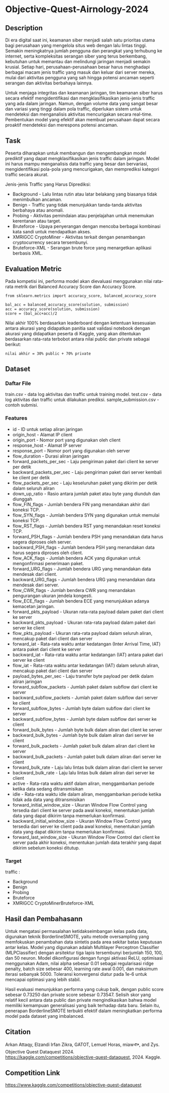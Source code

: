 # Objective-Quest-Airnology-2024
## Description
Di era digital saat ini, keamanan siber menjadi salah satu prioritas utama bagi perusahaan yang mengelola situs web dengan lalu lintas tinggi. Semakin meningkatnya jumlah pengguna dan perangkat yang terhubung ke internet, serta kompleksitas serangan siber yang terus berkembang, kebutuhan untuk memantau dan melindungi jaringan menjadi semakin krusial. Setiap hari, perusahaan-perusahaan besar harus menghadapi berbagai macam jenis traffic yang masuk dan keluar dari server mereka, mulai dari aktivitas pengguna yang sah hingga potensi ancaman seperti serangan dan aktivitas berbahaya lainnya.

Untuk menjaga integritas dan keamanan jaringan, tim keamanan siber harus secara efektif mengidentifikasi dan mengklasifikasikan jenis-jenis traffic yang ada dalam jaringan. Namun, dengan volume data yang sangat besar dan variasi yang tinggi dalam pola traffic, diperlukan sistem untuk mendeteksi dan menganalisis aktivitas mencurigakan secara real-time. Pembentukan model yang efektif akan membuat perusahaan dapat secara proaktif mendeteksi dan merespons potensi ancaman.

## Task
Peserta diharapkan untuk membangun dan mengembangkan model prediktif yang dapat mengklasifikasikan jenis traffic dalam jaringan. Model ini harus mampu menganalisis data traffic yang besar dan bervariasi, mengidentifikasi pola-pola yang mencurigakan, dan memprediksi kategori traffic secara akurat.

Jenis-jenis Traffic yang Harus Diprediksi:

- Background - Lalu lintas rutin atau latar belakang yang biasanya tidak menimbulkan ancaman.
- Benign - Traffic yang tidak menunjukkan tanda-tanda aktivitas berbahaya atau anomali.
- Probing - Aktivitas pemindaian atau penjelajahan untuk menemukan kerentanan atau target.
- Bruteforce - Upaya penyerangan dengan mencoba berbagai kombinasi kata sandi untuk mendapatkan akses.
- XMRIGCC CryptoMiner - Aktivitas terkait dengan penambangan cryptocurrency secara tersembunyi.
- Bruteforce-XML - Serangan brute force yang menargetkan aplikasi berbasis XML.

## Evaluation Metric
Pada kompetisi ini, performa model akan dievaluasi menggunakan nilai rata-rata metrik dari Balanced Accuracy Score dan Accuracy Score.
```
from sklearn.metrics import accuracy_score, balanced_accuracy_score

bal_acc = balanced_accuracy_score(solution, submission)
acc = accuracy_score(solution, submission)
score = (bal_acc+acc)/2
```
Nilai akhir 100% berdasarkan leaderboard dengan ketentuan kesesuaian antara akurasi yang didapatkan panitia saat validasi notebook dengan akurasi yang didapatkan peserta di Kaggle, yang akan ditentukan berdasarkan rata-rata terbobot antara nilai public dan private sebagai berikut:
```
nilai akhir = 30% public + 70% private
```

## Dataset
### Daftar File
train.csv - data log aktivitas dan traffic untuk training model.
test.csv - data log aktivitas dan traffic untuk dilakukan prediksi.
sample_submission.csv - contoh submisi.
### Features
- id - ID untuk setiap aliran jaringan
- origin_host - Alamat IP client
- origin_port - Nomor port yang digunakan oleh client
- response_host - Alamat IP server
- response_port - Nomor port yang digunakan oleh server
- flow_duration - Durasi aliran jaringan
- forward_packets_per_sec - Laju pengiriman paket dari client ke server per detik
- backward_packets_per_sec - Laju pengiriman paket dari server kembali ke client per detik
- flow_packets_per_sec - Laju keseluruhan paket yang dikirim per detik dalam seluruh aliran
- down_up_ratio - Rasio antara jumlah paket atau byte yang diunduh dan diunggah
- flow_FIN_flags - Jumlah bendera FIN yang menandakan akhir dari koneksi TCP.
- flow_SYN_flags - Jumlah bendera SYN yang digunakan untuk memulai koneksi TCP.
- flow_RST_flags - Jumlah bendera RST yang menandakan reset koneksi TCP.
- forward_PSH_flags - Jumlah bendera PSH yang menandakan data harus segera diproses oleh server.
- backward_PSH_flags - Jumlah bendera PSH yang menandakan data harus segera diproses oleh client.
- flow_ACK_flags - Jumlah bendera ACK yang digunakan untuk mengonfirmasi penerimaan paket.
- forward_URG_flags - Jumlah bendera URG yang menandakan data mendesak dari client.
- backward_URG_flags - Jumlah bendera URG yang menandakan data mendesak dari server.
- flow_CWR_flags - Jumlah bendera CWR yang menandakan pengurangan ukuran jendela kongesti.
- flow_ECE_flags - Jumlah bendera ECE yang menunjukkan adanya kemacetan jaringan.
- forward_pkts_payload - Ukuran rata-rata payload dalam paket dari client ke server
- backward_pkts_payload - Ukuran rata-rata payload dalam paket dari server ke client
- flow_pkts_payload - Ukuran rata-rata payload dalam seluruh aliran, mencakup paket dari client dan server
- forward_iat - Rata-rata waktu antar kedatangan (Inter Arrival Time, IAT) antara paket dari client ke server
- backward_iat - Rata-rata waktu antar kedatangan (IAT) antara paket dari server ke client
- flow_iat - Rata-rata waktu antar kedatangan (IAT) dalam seluruh aliran, mencakup paket dari client dan server
- payload_bytes_per_sec - Laju transfer byte payload per detik dalam aliran jaringan
- forward_subflow_packets - Jumlah paket dalam subflow dari client ke server
- backward_subflow_packets - Jumlah paket dalam subflow dari server ke client
- forward_subflow_bytes - Jumlah byte dalam subflow dari client ke server
- backward_subflow_bytes - Jumlah byte dalam subflow dari server ke client
- forward_bulk_bytes - Jumlah byte bulk dalam aliran dari client ke server
- backward_bulk_bytes - Jumlah byte bulk dalam aliran dari server ke client
- forward_bulk_packets - Jumlah paket bulk dalam aliran dari client ke server
- backward_bulk_packets - Jumlah paket bulk dalam aliran dari server ke client
- forward_bulk_rate - Laju lalu lintas bulk dalam aliran dari client ke server
- backward_bulk_rate - Laju lalu lintas bulk dalam aliran dari server ke client
- active - Rata-rata waktu aktif dalam aliran, menggambarkan periode ketika data sedang ditransmisikan
- idle - Rata-rata waktu idle dalam aliran, menggambarkan periode ketika tidak ada data yang ditransmisikan
- forward_initial_window_size - Ukuran Window Flow Control yang tersedia dari client ke server pada awal koneksi, menentukan jumlah data yang dapat dikirim tanpa memerlukan konfirmasi.
- backward_initial_window_size - Ukuran Window Flow Control yang tersedia dari server ke client pada awal koneksi, menentukan jumlah data yang dapat dikirim tanpa memerlukan konfirmasi.
- forward_last_window_size - Ukuran Window Flow Control dari client ke server pada akhir koneksi, menentukan jumlah data terakhir yang dapat dikirim sebelum koneksi ditutup.
### Target
traffic :
- Background
- Benign
- Probing
- Bruteforce
- XMRIGCC CryptoMinerBruteforce-XML

## Hasil dan Pembahasann
Untuk mengatasi permasalahan ketidakseimbangan kelas pada data, digunakan teknik BorderlineSMOTE, yaitu metode oversampling yang memfokuskan penambahan data sintetis pada area sekitar batas keputusan antar kelas. Model yang digunakan adalah Multilayer Perceptron Classifier (MLPClassifier) dengan arsitektur tiga lapis tersembunyi berjumlah 150, 100, dan 50 neuron. Model dikonfigurasi dengan fungsi aktivasi ReLU, optimisasi menggunakan Adam, nilai alpha sebesar 0.01 sebagai regularisasi ridge penalty, batch size sebesar 400, learning rate awal 0.001, dan maksimum iterasi sebanyak 5000. Toleransi konvergensi diatur pada 1e-6 untuk mencapai optimasi yang lebih stabil. 

Hasil evaluasi menunjukkan performa yang cukup baik, dengan public score sebesar 0.73250 dan private score sebesar 0.73547. Selisih skor yang relatif kecil antara data public dan private mengindikasikan bahwa model memiliki kemampuan generalisasi yang baik terhadap data baru. Selain itu, penerapan BorderlineSMOTE terbukti efektif dalam meningkatkan performa model pada dataset yang imbalanced.

## Citation 
Arkan Attaqy, Elzandi Irfan Zikra, GATOT, Lemuel Horas, miaw🐟, and Zys. Objective Quest Dataquest 2024. https://kaggle.com/competitions/objective-quest-dataquest, 2024. Kaggle.

## Competition Link
https://www.kaggle.com/competitions/objective-quest-dataquest
